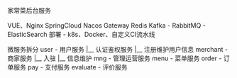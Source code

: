家常菜后台服务

VUE、Nginx
SpringCloud
  Nacos
  Gateway
Redis
Kafka - 
RabbitMQ - 
ElasticSearch
部署 - k8s、Docker、自定义CI流水线

微服务拆分
  user - 用户服务
  |__ 认证鉴权服务
  |__ 注册维护用户信息
  merchant - 商家服务
  |__ 入驻
  |__ 信息维护
  mng - 管理运营服务
  menu - 菜单服务
  order - 订单服务
  pay - 支付服务
  evaluate - 评价服务


  
